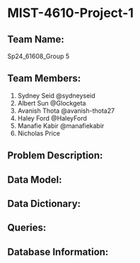 # MIST-4610-Project-1

## Team Name:
Sp24_61608_Group 5

## Team Members:
1. Sydney Seid @sydneyseid
2. Albert Sun @Glockgeta
3. Avanish Thota @avanish-thota27
4. Haley Ford @HaleyFord
5. Manafie Kabir @manafiekabir
6. Nicholas Price

## Problem Description:

## Data Model:

## Data Dictionary:

## Queries:

## Database Information:




